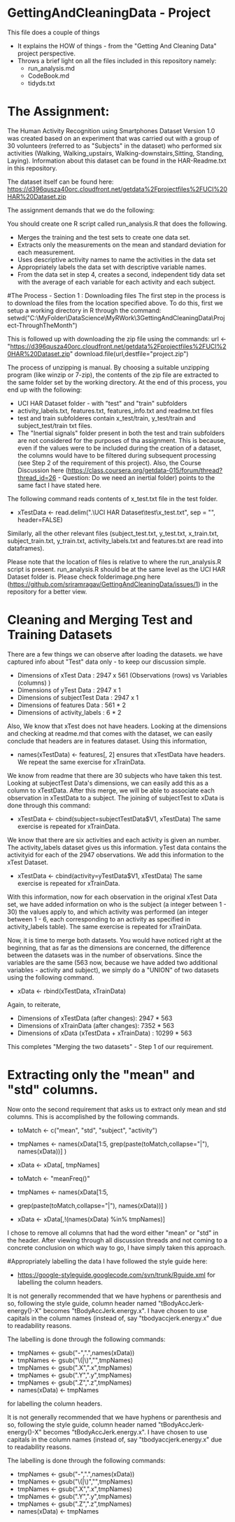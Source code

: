 # GettingAndCleaningData - Project
This file does a couple of things
* It explains the HOW of things - from the "Getting And Cleaning Data" project perspective.
* Throws a brief light on all the files included in this repository namely:
     * run_analysis.md
     * CodeBook.md
     * tidyds.txt
   
# The Assignment:
The Human Activity Recognition using Smartphones Dataset Version 1.0 was created based on an experiment that was carried out with a group of 30 volunteers (referred to as "Subjects" in the dataset) who performed six activities (Walking, Walking_upstairs, Walking-downstairs,Sitting, Standing, Laying).  Information about this dataset can be found in the HAR-Readme.txt in this repository.  

The dataset itself can be found here: https://d396qusza40orc.cloudfront.net/getdata%2Fprojectfiles%2FUCI%20HAR%20Dataset.zip

The assignment demands that we do the following:

 You should create one R script called run_analysis.R that does the following. 
* Merges the training and the test sets to create one data set.
* Extracts only the measurements on the mean and standard deviation for each measurement. 
* Uses descriptive activity names to name the activities in the data set
* Appropriately labels the data set with descriptive variable names. 
* From the data set in step 4, creates a second, independent tidy data set with the average of each variable for each activity and each subject.

#The Process - Section 1 : Downloading files
The first step in the process is to download the files from the location specified above.  To do this, first we setup a working directory in R through the command:
setwd("C:\\MyFolder\\DataScience\\MyRWork\\3GettingAndCleaningData\\Project-ThroughTheMonth")

This is followed up with downloading the zip file using the commands:
url <- "https://d396qusza40orc.cloudfront.net/getdata%2Fprojectfiles%2FUCI%20HAR%20Dataset.zip"
download.file(url,destfile="project.zip")

The process of unzipping is manual.  By choosing a suitable unzipping program (like winzip or 7-zip), the contents of the zip file are extracted to the same folder set by the working directory.  At the end of this process, you end up with the following:
* UCI HAR Dataset folder - with "test" and "train" subfolders
* activity_labels.txt, features.txt, features_info.txt and readme.txt files
* test and train subfolderes contain x_test/train, y_test/train and subject_test/train txt files.
* The "Inertial signals" folder present in both the test and train subfolders are not considered for the purposes of tha assignment.  This is because, even if the values were to be included during the creation of a dataset, the columns would have to be filtered during subsequent processing (see Step 2 of the requirement of this project).  Also, the Course Discussion here (https://class.coursera.org/getdata-015/forum/thread?thread_id=26 - Question: Do we need an inertial folder) points to the same fact I have stated here.

The following command reads contents of x_test.txt file in the test folder.
* xTestData <- read.delim(".\\UCI HAR Dataset\\test\\x_test.txt", sep = "", header=FALSE)

Similarly, all the other relevant files (subject_test.txt, y_test.txt, x_train.txt, subject_train.txt, y_train.txt, activity_labels.txt and features.txt are read into dataframes).

Please note that the location of files is relative to where the run_analysis.R script is present.  run_analysis.R should be at the same level as the UCI HAR Dataset folder is.  Please check folderimage.png here (https://github.com/sriramragav/GettingAndCleaningData/issues/1) in the repository for a better view.

# Cleaning and Merging Test and Training Datasets
There are a few things we can observe after loading the datasets. we have captured info about "Test" data only - to keep our discussion simple.
* Dimensions of xTest Data : 2947 x 561 (Observations (rows) vs Variables (columns) )
* Dimensions of yTest Data : 2947 x 1 
* Dimensions of subjectTest Data : 2947 x 1
* Dimensions of features Data : 561 * 2
* Dimensions of activity_labels : 6 * 2

Also,
We know that xTest does not have headers.  Looking at the dimensions and checking at readme.md that comes with the dataset, we can easily conclude that headers are in features dataset.  Using this information,
* names(xTestData) <- features[, 2]
ensures that xTestData have headers.  We repeat the same exercise for xTrainData.  

We know from readme that there are 30 subjects who have taken this test.  Looking at subjectTest Data's dimensions, we can easily add this as a column to xTestData.  After this merge, we will be able to associate each observation in xTestData to a subject.  The joining of subjectTest to xData is done through this command:
* xTestData <- cbind(subject=subjectTestData$V1, xTestData)
The same exercise is repeated for xTrainData.

We know that there are six activities and each activity is given an number.  The activity_labels dataset gives us this information.  yTest data contains the activityid for each of the 2947 observations.  We add this information to the xTest Dataset.
* xTestData <- cbind(activity=yTestData$V1, xTestData)
The same exercise is repeated for xTrainData.

With this information, now for each observation in the original xTest Data set, we have added information on who is the subject (a integer between 1 - 30) the values apply to, and which activity was performed (an integer between 1 - 6, each corresponding to an activity as specified in activity_labels table).
The same exercise is repeated for xTrainData.

Now, it is time to merge both datasets.  You would have noticed right at the beginning, that as far as the dimensions are concerned, the difference between the datasets was in the number of observations.  Since the variables are the same (563 now, because we have added two additional variables - activity and subject), we simply do a "UNION" of two datasets using the following command.
* xData <- rbind(xTestData, xTrainData)

Again, to reiterate, 
* Dimensions of xTestData (after changes):        2947 * 563
* Dimensions of xTrainData (after changes):       7352 * 563
* Dimensions of xData (xTestData + xTrainData) : 10299 * 563

This completes "Merging the two datasets" - Step 1 of our requirement.

# Extracting only the "mean" and "std" columns.
Now onto the second requirement that asks us to extract only mean and std columns.  This is accomplished by the following commands.

* toMatch <- c("mean", "std", "subject", "activity")
* tmpNames <- names(xData[1:5, grep(paste(toMatch,collapse="|"), names(xData))] )
* xData <- xData[, tmpNames]

* toMatch <- "meanFreq()"
* tmpNames <- names(xData[1:5, 
* grep(paste(toMatch,collapse="|"), names(xData))] )
* xData <- xData[,!(names(xData) %in% tmpNames)]

I chose to remove all columns that had the word either "mean" or "std" in the header.  After viewing through all discussion threads and not coming to a concrete conclusion on which way to go, I have simply taken this approach.

#Appropriately labelling the data 
I have followed the style guide here:
* https://google-styleguide.googlecode.com/svn/trunk/Rguide.xml
for labelling the column headers.  

It is not generally recommended that we have hyphens or parenthesis and so, following the style guide, column header named "tBodyAccJerk-energy()-X" becomes "tBodyAccJerk.energy.x".  I have chosen to use capitals in the column names (instead of, say "tbodyaccjerk.energy.x" due to readability reasons.

The labelling is done through the following commands:

* tmpNames <- gsub("-",".",names(xData))
* tmpNames <- gsub("\\(|\\)","",tmpNames)
* tmpNames <- gsub(".X",".x",tmpNames)
* tmpNames <- gsub(".Y",".y",tmpNames)
* tmpNames <- gsub(".Z",".z",tmpNames)
* names(xData) <- tmpNames





for labelling the column headers.  

It is not generally recommended that we have hyphens or parenthesis and so, following the style guide, column header named "tBodyAccJerk-energy()-X" becomes "tBodyAccJerk.energy.x".  I have chosen to use capitals in the column names (instead of, say "tbodyaccjerk.energy.x" due to readability reasons.

The labelling is done through the following commands:

* tmpNames <- gsub("-",".",names(xData))
* tmpNames <- gsub("\\(|\\)","",tmpNames)
* tmpNames <- gsub(".X",".x",tmpNames)
* tmpNames <- gsub(".Y",".y",tmpNames)
* tmpNames <- gsub(".Z",".z",tmpNames)
* names(xData) <- tmpNames
